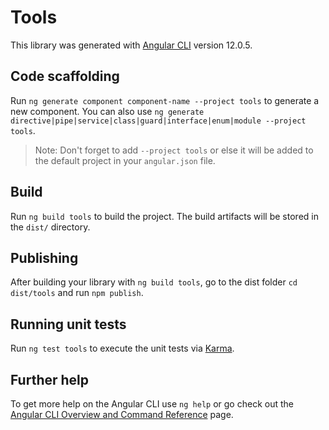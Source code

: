 # Tools

This library was generated with [Angular CLI](https://github.com/angular/angular-cli) version 12.0.5.

## Code scaffolding

Run `ng generate component component-name --project tools` to generate a new component. You can also use `ng generate directive|pipe|service|class|guard|interface|enum|module --project tools`.
> Note: Don't forget to add `--project tools` or else it will be added to the default project in your `angular.json` file. 

## Build

Run `ng build tools` to build the project. The build artifacts will be stored in the `dist/` directory.

## Publishing

After building your library with `ng build tools`, go to the dist folder `cd dist/tools` and run `npm publish`.

## Running unit tests

Run `ng test tools` to execute the unit tests via [Karma](https://karma-runner.github.io).

## Further help

To get more help on the Angular CLI use `ng help` or go check out the [Angular CLI Overview and Command Reference](https://angular.io/cli) page.

